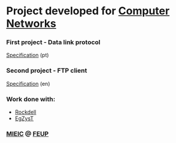 # Project developed for [Computer Networks](https://sigarra.up.pt/feup/en/UCURR_GERAL.FICHA_UC_VIEW?pv_ocorrencia_id=420003)

### First project - Data link protocol
[Specification](https://moodle.up.pt/pluginfile.php/61055/mod_resource/content/8/lig_dados_desempenho.pdf) (pt)

### Second project - FTP client
[Specification](https://moodle.up.pt/pluginfile.php/61071/mod_resource/content/7/lab2.pdf) (en)

### Work done with:
* [Rockdell](https://github.com/Rockdell)
* [EgZysT](https://github.com/EgZysT)

### [MIEIC](https://sigarra.up.pt/feup/en/CUR_GERAL.CUR_VIEW?pv_curso_id=742&pv_ano_lectivo=2018&pv_origem=CUR) @ [FEUP](https://sigarra.up.pt/feup/en/web_page.Inicial)
